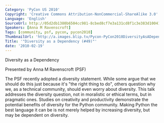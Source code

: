 ```yaml
---
Category: 'PyCon US 2010'
Copyright: 'Creative Commons Attribution-NonCommercial-ShareAlike 3.0'
Language: 'English'
SourceUrl: http://05d2db1380b6504cc981-8cbed8cf7e3a131cd8f1c3e383d10041.r93.cf2.rackcdn.com/pycon-us-2010/308_diversity-as-a-dependency-49.m4v
Speakers: [Anna M Ravenscroft]
Tags: [community, psf, pycon, pycon2010]
ThumbnailUrl: 'http://a.images.blip.tv/Pycon-PyCon2010DiversityAsADependency49113.png'
Title: '"Diversity as a Dependency (#49)"'
date: '2010-02-19'
---
```

Diversity as a Dependency

  
Presented by Anna M Ravenscroft (PSF)

  
The PSF recently adopted a diversity statement. While some argue that we
should do this just because it's "the right thing to do", others question why
we, as a technical community, should even worry about diversity. This talk
addresses the diversity question, not in moralistic or ethical terms, but in
pragmatic ones. Studies on creativity and productivity demonstrate the
potential benefits of diversity for the Python community. Making Python the
best language it can be is not merely helped by increasing diversity, but may
be dependent on diversity.

